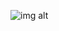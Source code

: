![img alt](https://github.com/ComputerScienceHayk/Error-404-80s-theme.github.io/blob/master/error.gif)
